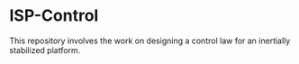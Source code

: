 # ISP-Control

This repository involves the work on designing a control law for an inertially stabilized platform.
